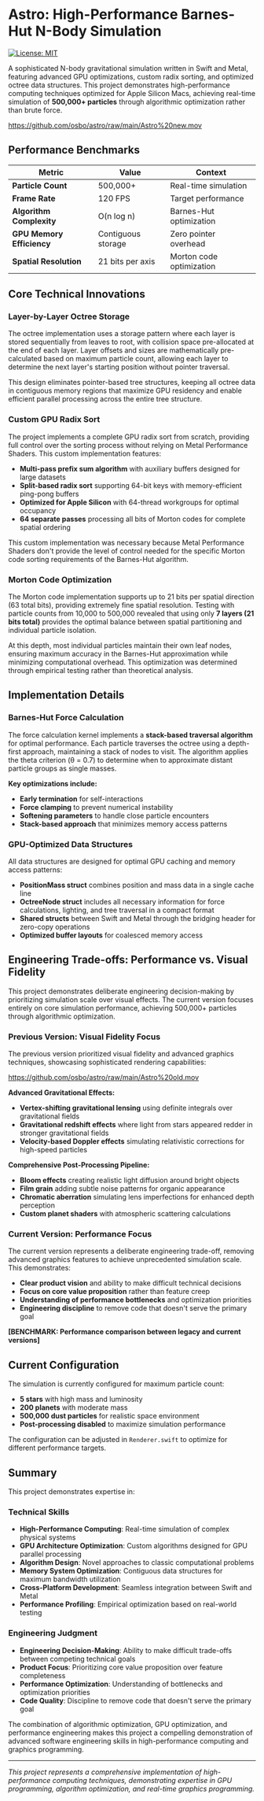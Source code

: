 # Astro: High-Performance Barnes-Hut N-Body Simulation

[![License: MIT](https://img.shields.io/badge/License-MIT-yellow.svg)](https://opensource.org/licenses/MIT)

A sophisticated N-body gravitational simulation written in Swift and Metal, featuring advanced GPU optimizations, custom radix sorting, and optimized octree data structures. This project demonstrates high-performance computing techniques optimized for Apple Silicon Macs, achieving real-time simulation of **500,000+ particles** through algorithmic optimization rather than brute force.

https://github.com/osbo/astro/raw/main/Astro%20new.mov

## Performance Benchmarks

| Metric | Value | Context |
|--------|-------|---------|
| **Particle Count** | 500,000+ | Real-time simulation |
| **Frame Rate** | 120 FPS | Target performance |
| **Algorithm Complexity** | O(n log n) | Barnes-Hut optimization |
| **GPU Memory Efficiency** | Contiguous storage | Zero pointer overhead |
| **Spatial Resolution** | 21 bits per axis | Morton code optimization |

## Core Technical Innovations

### Layer-by-Layer Octree Storage

The octree implementation uses a storage pattern where each layer is stored sequentially from leaves to root, with collision space pre-allocated at the end of each layer. Layer offsets and sizes are mathematically pre-calculated based on maximum particle count, allowing each layer to determine the next layer's starting position without pointer traversal.

This design eliminates pointer-based tree structures, keeping all octree data in contiguous memory regions that maximize GPU residency and enable efficient parallel processing across the entire tree structure.

### Custom GPU Radix Sort

The project implements a complete GPU radix sort from scratch, providing full control over the sorting process without relying on Metal Performance Shaders. This custom implementation features:

- **Multi-pass prefix sum algorithm** with auxiliary buffers designed for large datasets
- **Split-based radix sort** supporting 64-bit keys with memory-efficient ping-pong buffers
- **Optimized for Apple Silicon** with 64-thread workgroups for optimal occupancy
- **64 separate passes** processing all bits of Morton codes for complete spatial ordering

This custom implementation was necessary because Metal Performance Shaders don't provide the level of control needed for the specific Morton code sorting requirements of the Barnes-Hut algorithm.

### Morton Code Optimization

The Morton code implementation supports up to 21 bits per spatial direction (63 total bits), providing extremely fine spatial resolution. Testing with particle counts from 10,000 to 500,000 revealed that using only **7 layers (21 bits total)** provides the optimal balance between spatial partitioning and individual particle isolation.

At this depth, most individual particles maintain their own leaf nodes, ensuring maximum accuracy in the Barnes-Hut approximation while minimizing computational overhead. This optimization was determined through empirical testing rather than theoretical analysis.

## Implementation Details

### Barnes-Hut Force Calculation

The force calculation kernel implements a **stack-based traversal algorithm** for optimal performance. Each particle traverses the octree using a depth-first approach, maintaining a stack of nodes to visit. The algorithm applies the theta criterion (θ = 0.7) to determine when to approximate distant particle groups as single masses.

**Key optimizations include:**
- **Early termination** for self-interactions
- **Force clamping** to prevent numerical instability
- **Softening parameters** to handle close particle encounters
- **Stack-based approach** that minimizes memory access patterns

### GPU-Optimized Data Structures

All data structures are designed for optimal GPU caching and memory access patterns:

- **PositionMass struct** combines position and mass data in a single cache line
- **OctreeNode struct** includes all necessary information for force calculations, lighting, and tree traversal in a compact format
- **Shared structs** between Swift and Metal through the bridging header for zero-copy operations
- **Optimized buffer layouts** for coalesced memory access

## Engineering Trade-offs: Performance vs. Visual Fidelity

This project demonstrates deliberate engineering decision-making by prioritizing simulation scale over visual effects. The current version focuses entirely on core simulation performance, achieving 500,000+ particles through algorithmic optimization.

### Previous Version: Visual Fidelity Focus

The previous version prioritized visual fidelity and advanced graphics techniques, showcasing sophisticated rendering capabilities:

https://github.com/osbo/astro/raw/main/Astro%20old.mov

**Advanced Gravitational Effects:**
- **Vertex-shifting gravitational lensing** using definite integrals over gravitational fields
- **Gravitational redshift effects** where light from stars appeared redder in stronger gravitational fields
- **Velocity-based Doppler effects** simulating relativistic corrections for high-speed particles

**Comprehensive Post-Processing Pipeline:**
- **Bloom effects** creating realistic light diffusion around bright objects
- **Film grain** adding subtle noise patterns for organic appearance
- **Chromatic aberration** simulating lens imperfections for enhanced depth perception
- **Custom planet shaders** with atmospheric scattering calculations

### Current Version: Performance Focus

The current version represents a deliberate engineering trade-off, removing advanced graphics features to achieve unprecedented simulation scale. This demonstrates:

- **Clear product vision** and ability to make difficult technical decisions
- **Focus on core value proposition** rather than feature creep
- **Understanding of performance bottlenecks** and optimization priorities
- **Engineering discipline** to remove code that doesn't serve the primary goal

**[BENCHMARK: Performance comparison between legacy and current versions]**

## Current Configuration

The simulation is currently configured for maximum particle count:

- **5 stars** with high mass and luminosity
- **200 planets** with moderate mass
- **500,000 dust particles** for realistic space environment
- **Post-processing disabled** to maximize simulation performance

The configuration can be adjusted in `Renderer.swift` to optimize for different performance targets.

## Summary

This project demonstrates expertise in:

### Technical Skills
- **High-Performance Computing**: Real-time simulation of complex physical systems
- **GPU Architecture Optimization**: Custom algorithms designed for GPU parallel processing
- **Algorithm Design**: Novel approaches to classic computational problems
- **Memory System Optimization**: Contiguous data structures for maximum bandwidth utilization
- **Cross-Platform Development**: Seamless integration between Swift and Metal
- **Performance Profiling**: Empirical optimization based on real-world testing

### Engineering Judgment
- **Engineering Decision-Making**: Ability to make difficult trade-offs between competing technical goals
- **Product Focus**: Prioritizing core value proposition over feature completeness
- **Performance Optimization**: Understanding of bottlenecks and optimization priorities
- **Code Quality**: Discipline to remove code that doesn't serve the primary goal

The combination of algorithmic optimization, GPU optimization, and performance engineering makes this project a compelling demonstration of advanced software engineering skills in high-performance computing and graphics programming.

---

*This project represents a comprehensive implementation of high-performance computing techniques, demonstrating expertise in GPU programming, algorithm optimization, and real-time graphics programming.*
